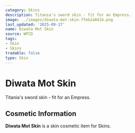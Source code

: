 ```yaml
---
category: Skins
description: Titania's sword skin - fit for an Empress.
image: ../images/diwata-mot-skin-7feb2a841b.png
last_updated: '2025-09-17'
name: Diwata Mot Skin
source: WFCD
tags:
- Skin
- Skins
tradable: false
type: Skin
---
```


# Diwata Mot Skin

Titania's sword skin - fit for an Empress.

## Cosmetic Information

**Diwata Mot Skin** is a skin cosmetic item for Skins.

